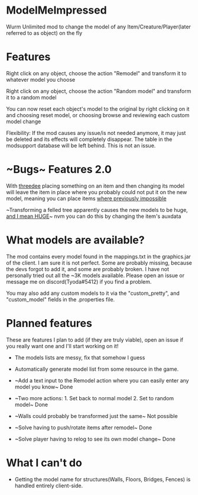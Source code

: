 # ModelMeImpressed
Wurm Unlimited mod to change the model of any Item/Creature/Player(later referred to as object) on the fly

# Features
Right click on any object, choose the action "Remodel" and transform it to whatever model you choose

Right click on any object, choose the action "Random model" and transform it to a random model

You can now reset each object's model to the original by right clicking on it and choosing reset model, or choosing browse and reviewing each custom model change

Flexibility: If the mod causes any issue/is not needed anymore, it may just be deleted and its effects will completely disappear. The table in the modsupport database will be left behind. This is not an issue.

# ~Bugs~ Features 2.0
With <a href="https://github.com/bdew-wurm/threedee">threedee</a> placing something on an item and then changing its model will leave the item in place where you probably could not put it on the new model, meaning you can place items <a href="https://wurmcw.ddns.net/images/after.png">where previously impossible</a>

~Transforming a felled tree apparently causes the new models to be huge, <a href="https://wurmcw.ddns.net/images/unicornforscale.png">and I mean HUGE</a>~ nvm you can do this by changing the item's auxdata

# What models are available?
The mod contains every model found in the mappings.txt in the graphics.jar of the client. I am sure it is not perfect. Some are probably missing, because the devs forgot to add it, and some are probably broken. I have not personally tried out all the ~3K models available. Please open an issue or message me on discord(Tyoda#5412) if you find a problem.

You may also add any custom models to it via the "custom_pretty", and "custom_model" fields in the .properties file.

# Planned features
These are features I plan to add (if they are truly viable), open an issue if you really want one and I'll start working on it!
 
 - The models lists are messy, fix that somehow I guess

 - Automatically generate model list from some resource in the game.

 - ~Add a text input to the Remodel action where you can easily enter any model you know~ Done

 - ~Two more actions: 1. Set back to normal model 2. Set to random model~ Done

 - ~Walls could probably be transformed just the same~ Not possible

 - ~Solve having to push/rotate items after remodel~ Done

 - ~Solve player having to relog to see its own model change~ Done

# What I can't do
 - Getting the model name for structures(Walls, Floors, Bridges, Fences) is handled entirely client-side.

